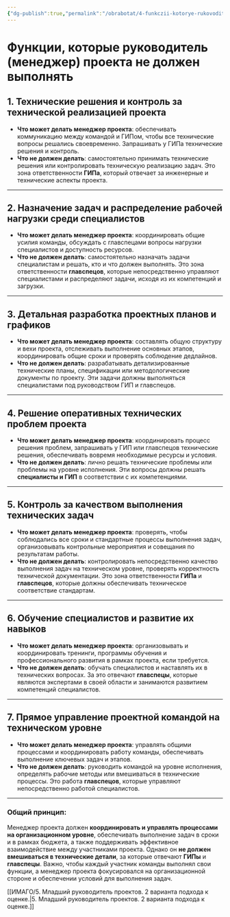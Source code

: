```yaml
---
{"dg-publish":true,"permalink":"/obrabotat/4-funkczii-kotorye-rukovoditel-menedzher-proekta-ne-dolzhen-vypolnyat/"}
---
```


# Функции, которые руководитель (менеджер) проекта не должен выполнять

## 1. Технические решения и контроль за технической реализацией проекта
   - **Что может делать менеджер проекта**: обеспечивать коммуникацию между командой и ГИПом, чтобы все технические вопросы решались своевременно. Запрашивать у ГИПа технические решения и контроль.
   - **Что не должен делать**: самостоятельно принимать технические решения или контролировать техническую реализацию задач. Это зона ответственности **ГИПа**, который отвечает за инженерные и технические аспекты проекта.

---

## 2. Назначение задач и распределение рабочей нагрузки среди специалистов
   - **Что может делать менеджер проекта**: координировать общие усилия команды, обсуждать с главспецами вопросы нагрузки специалистов и доступность ресурсов.
   - **Что не должен делать**: самостоятельно назначать задачи специалистам и решать, кто и что должен выполнять. Это зона ответственности **главспецов**, которые непосредственно управляют специалистами и распределяют задачи, исходя из их компетенций и загрузки.

---

## 3. Детальная разработка проектных планов и графиков
   - **Что может делать менеджер проекта**: составлять общую структуру и вехи проекта, отслеживать выполнение основных этапов, координировать общие сроки и проверять соблюдение дедлайнов.
   - **Что не должен делать**: разрабатывать детализированные технические планы, спецификации или методологические документы по проекту. Эти задачи должны выполняться специалистами под руководством ГИП и главспецов.

---

## 4. Решение оперативных технических проблем проекта
   - **Что может делать менеджер проекта**: координировать процесс решения проблем, запрашивать у ГИП или главспецов технические решения, обеспечивать вовремя необходимые ресурсы и условия.
   - **Что не должен делать**: лично решать технические проблемы или проблемы на уровне исполнения. Эти вопросы должны решать **специалисты и ГИП** в соответствии с их компетенциями.

---

## 5. Контроль за качеством выполнения технических задач
   - **Что может делать менеджер проекта**: проверять, чтобы соблюдались все сроки и стандартные процессы выполнения задач, организовывать контрольные мероприятия и совещания по результатам работы.
   - **Что не должен делать**: контролировать непосредственно качество выполнения задач на техническом уровне, проверять корректность технической документации. Это зона ответственности **ГИПа** и **главспецов**, которые должны обеспечивать техническое соответствие стандартам.

---

## 6. Обучение специалистов и развитие их навыков
   - **Что может делать менеджер проекта**: организовывать и координировать тренинги, программы обучения и профессионального развития в рамках проекта, если требуется.
   - **Что не должен делать**: обучать специалистов и наставлять их в технических вопросах. За это отвечают **главспецы**, которые являются экспертами в своей области и занимаются развитием компетенций специалистов.

---

## 7. Прямое управление проектной командой на техническом уровне
   - **Что может делать менеджер проекта**: управлять общими процессами и координировать работу команды, обеспечивать выполнение ключевых задач и этапов.
   - **Что не должен делать**: руководить командой на уровне исполнения, определять рабочие методы или вмешиваться в технические процессы. Это работа **главспецов**, которые управляют непосредственно работой специалистов.

---

### Общий принцип:
Менеджер проекта должен **координировать и управлять процессами на организационном уровне**, обеспечивать выполнение задач в сроки и в рамках бюджета, а также поддерживать эффективное взаимодействие между участниками проекта. Однако он **не должен вмешиваться в технические детали**, за которые отвечают **ГИПы** и **главспецы**. Важно, чтобы каждый участник команды выполнял свои функции, а менеджер проекта фокусировался на организационной стороне и обеспечении условий для выполнения задач.



[[ИМАГО/5. Младший руководитель проектов. 2 варианта подхода к оценке.\|5. Младший руководитель проектов. 2 варианта подхода к оценке.]]
